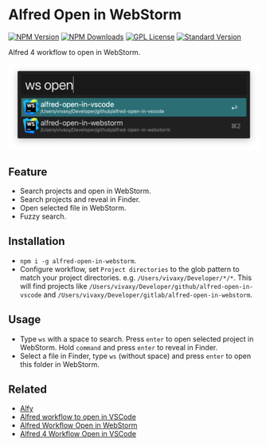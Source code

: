 # Alfred Open in WebStorm

[![NPM Version][npm-version-image]][npm-url]
[![NPM Downloads][npm-downloads-image]][npm-url]
[![GPL License][license-image]][license-url]
[![Standard Version][standard-version-image]][standard-version-url]

Alfred 4 workflow to open in WebStorm.

![Screenshot](./assets/alfred-open-in-webstorm.png)

## Feature

- Search projects and open in WebStorm.
- Search projects and reveal in Finder.
- Open selected file in WebStorm.
- Fuzzy search.

## Installation

- `npm i -g alfred-open-in-webstorm`.
- Configure workflow, set `Project directories` to the glob pattern to match your project directories. e.g. `/Users/vivaxy/Developer/*/*`. This will find projects like `/Users/vivaxy/Developer/github/alfred-open-in-vscode` and `/Users/vivaxy/Developer/gitlab/alfred-open-in-webstorm`.

## Usage

- Type `ws` with a space to search. Press `enter` to open selected project in WebStorm. Hold `command` and press `enter` to reveal in Finder.
- Select a file in Finder, type `ws` (without space) and press `enter` to open this folder in WebStorm.

## Related

- [Alfy](https://github.com/sindresorhus/alfy)
- [Alfred workflow to open in VSCode](https://github.com/vivaxy/alfred-open-in-vscode)
- [Alfred Workflow Open in WebStorm](https://vivaxyblog.github.io/2015/06/02/alfred-workflow-open-in-webstorm.html)
- [Alfred 4 Workflow Open in VSCode](https://vivaxyblog.github.io/2019/08/14/alfred-workflow-open-in-vscode.html)

[npm-version-image]: https://img.shields.io/npm/v/alfred-open-in-webstorm.svg?style=flat-square
[npm-url]: https://www.npmjs.com/package/alfred-open-in-webstorm
[npm-downloads-image]: https://img.shields.io/npm/dt/alfred-open-in-webstorm.svg?style=flat-square
[license-image]: https://img.shields.io/npm/l/alfred-open-in-webstorm.svg?style=flat-square
[license-url]: LICENSE
[standard-version-image]: https://img.shields.io/badge/release-standard%20version-brightgreen.svg?style=flat-square
[standard-version-url]: https://github.com/conventional-changelog/standard-version
